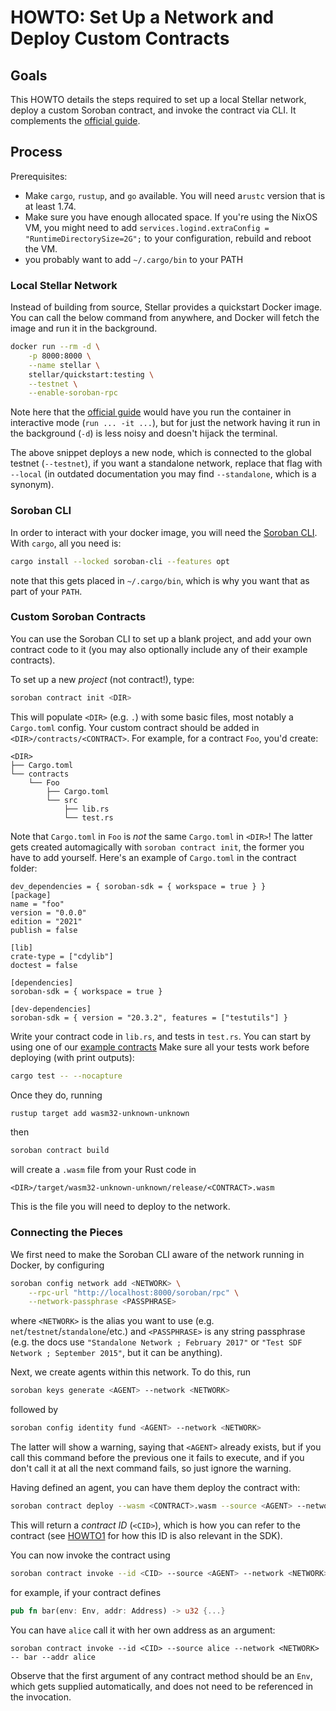 # HOWTO: Set Up a Network and Deploy Custom Contracts

## Goals 
This HOWTO details the steps required to set up a local Stellar network, deploy a custom Soroban contract, and invoke the contract via CLI. It complements the [official guide][guide].

## Process

Prerequisites:
- Make `cargo`, `rustup`, and `go` available. You will need a`rustc` version that is at least 1.74.
- Make sure you have enough allocated space. If you're using the NixOS VM, you might need to add `services.logind.extraConfig = "RuntimeDirectorySize=2G";` to your configuration, rebuild and reboot the VM.
- you probably want to add `~/.cargo/bin` to your PATH

### Local Stellar Network
Instead of building from source, Stellar provides a quickstart Docker image. You can call the below command from anywhere, and Docker will fetch the image and run it in the background.
```sh
docker run --rm -d \
    -p 8000:8000 \
    --name stellar \
    stellar/quickstart:testing \
    --testnet \
    --enable-soroban-rpc
```
Note here that the [official guide][guide] would have you run the container in interactive mode (`run ... -it ...`), but for just the network having it run in the background (`-d`) is less noisy and doesn't hijack the terminal.

The above snippet deploys a new node, which is connected to the global testnet (`--testnet`), if you want a standalone network, replace that flag with `--local` (in outdated documentation you may find `--standalone`, which is a synonym).

### Soroban CLI
In order to interact with your docker image, you will need the [Soroban CLI][cli]. With `cargo`, all you need is:
```sh
cargo install --locked soroban-cli --features opt
```

note that this gets placed in `~/.cargo/bin`, which is why you want that as part of your `PATH`.

### Custom Soroban Contracts

<!--- TODO: Make a megacontract and link it here-->

You can use the Soroban CLI to set up a blank project, and add your own contract code to it (you may also optionally include any of their example contracts).

To set up a new _project_ (not contract!), type:
```sh
soroban contract init <DIR>
```
This will populate `<DIR>` (e.g. `.`) with some basic files, most notably a `Cargo.toml` config. Your custom contract should be added in `<DIR>/contracts/<CONTRACT>`.
For example, for a contract `Foo`, you'd create:
```
<DIR>
├── Cargo.toml
└── contracts
    └── Foo
        ├── Cargo.toml
        └── src
            ├── lib.rs
            └── test.rs
```

Note that `Cargo.toml` in `Foo` is _not_ the same `Cargo.toml` in `<DIR>`! The latter gets created automagically with `soroban contract init`, the former you have to add yourself. Here's an example of `Cargo.toml` in the contract folder:
```
dev_dependencies = { soroban-sdk = { workspace = true } }
[package]
name = "foo"
version = "0.0.0"
edition = "2021"
publish = false

[lib]
crate-type = ["cdylib"]
doctest = false

[dependencies]
soroban-sdk = { workspace = true }

[dev-dependencies]
soroban-sdk = { version = "20.3.2", features = ["testutils"] }
```

Write your contract code in `lib.rs`, and tests in `test.rs`. You can start by using one of our [example contracts](../../ContractExamples/contracts
)
Make sure all your tests work before deploying (with print outputs):
```sh
cargo test -- --nocapture
```
Once they do, running
```sh
rustup target add wasm32-unknown-unknown
```
then
```sh
soroban contract build
```
will create a `.wasm` file from your Rust code in 
```
<DIR>/target/wasm32-unknown-unknown/release/<CONTRACT>.wasm
```
This is the file you will need to deploy to the network.

### Connecting the Pieces
We first need to make the Soroban CLI aware of the network running in Docker, by configuring
```sh
soroban config network add <NETWORK> \
    --rpc-url "http://localhost:8000/soroban/rpc" \
    --network-passphrase <PASSPHRASE>
```
where `<NETWORK>` is the alias you want to use (e.g. `net`/`testnet`/`standalone`/etc.) and `<PASSPHRASE>` is any string passphrase (e.g. the docs use `"Standalone Network ; February 2017"` or `"Test SDF Network ; September 2015"`, but it can be anything).

Next, we create agents within this network. To do this, run
```sh
soroban keys generate <AGENT> --network <NETWORK>
```
followed by
```sh
soroban config identity fund <AGENT> --network <NETWORK>
```
The latter will show a warning, saying that `<AGENT>` already exists, but if you call this command before the previous one it fails to execute, and if you don't call it at all the next command fails, so just ignore the warning.

Having defined an agent, you can have them deploy the contract with:
```sh
soroban contract deploy --wasm <CONTRACT>.wasm --source <AGENT> --network <NETWORK>
```
This will return a _contract ID_ (`<CID>`), which is how you can refer to the contract (see [HOWTO1](./howto_readState.md) for how this ID is also relevant in the SDK).

You can now invoke the contract using
```sh
soroban contract invoke --id <CID> --source <AGENT> --network <NETWORK> -- <METHOD> [--<ARG1> <VAL1> --<ARG2> <VAL2> ...]

```
for example, if your contract defines
```rust
pub fn bar(env: Env, addr: Address) -> u32 {...}
```
You can have `alice` call it with her own address as an argument:
```
soroban contract invoke --id <CID> --source alice --network <NETWORK> -- bar --addr alice
```

Observe that the first argument of any contract method should be an `Env`, which gets supplied automatically, and does not need to be referenced in the invocation.


[cli]:
https://github.com/stellar/soroban-cli

[guide]: https://developers.stellar.org/network/soroban-rpc/admin-guide

[build]:
https://developers.stellar.org/docs/smart-contracts/getting-started/storing-data#build-the-contract



